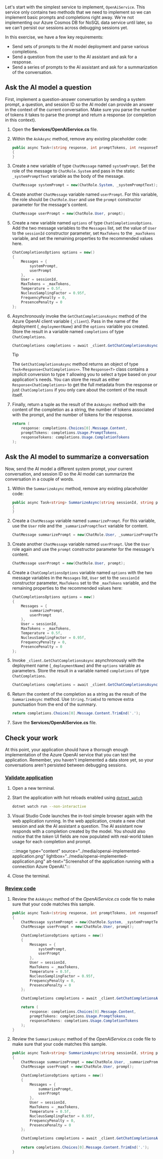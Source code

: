 Let's start with the simplest service to implement, `OpenAiService`. This service only contains two methods that we need to implement so we can implement basic prompts and completions right away. We're not implementing our Azure Cosmos DB for NoSQL data service until later, so we can't persist our sessions across debugging sessions yet.

In this exercise, we have a few key requirements:

- Send sets of prompts to the AI model deployment and parse various completions.
- Send a question from the user to the AI assistant and ask for a response.
- Send a series of prompts to the AI assistant and ask for a summarization of the conversation.

## Ask the AI model a question

First, implement a question-answer conversation by sending a system prompt, a question, and session ID so the AI model can provide an answer in the context of the current conversation. Make sure you parse the number of tokens it takes to parse the prompt and return a response (or completion in this context).

1. Open the **Services/OpenAiService.cs** file.

1. Within the `AskAsync` method, remove any existing placeholder code:

    ```csharp
    public async Task<(string response, int promptTokens, int responseTokens)> AskAsync(string sessionId, string prompt)
    {
    }
    ```

1. Create a new variable of type `ChatMessage` named `systemPrompt`. Set the role of the message to `ChatRole.System` and pass in the static `_systemPromptText` variable as the body of the message.

    ```csharp
    ChatMessage systemPrompt = new(ChatRole.System, _systemPromptText);
    ```

1. Create another `ChatMessage` variable named `userPrompt`. For this variable, the role should be `ChatRole.User` and use the `prompt` constructor parameter for the message's content.

    ```csharp
    ChatMessage userPrompt = new(ChatRole.User, prompt);
    ```

1. Create a new variable named `options` of type `ChatCompletionsOptions`. Add the two message variables to the `Messages` list, set the value of `User` to the `sessionId` constructor parameter, set `MaxTokens` to the `_maxTokens` variable, and set the remaining properties to the recommended values here.

    ```csharp
    ChatCompletionsOptions options = new()
    {
        Messages = {
            systemPrompt,
            userPrompt
        },
        User = sessionId,
        MaxTokens = _maxTokens,
        Temperature = 0.5f,
        NucleusSamplingFactor = 0.95f,
        FrequencyPenalty = 0,
        PresencePenalty = 0
    };
    ```

1. Asynchronously invoke the `GetChatCompletionsAsync` method of the Azure OpenAI client variable (`_client`). Pass in the name of the deployment (`_deploymentName`) and the `options` variable you created. Store the result in a variable named `completions` of type `ChatCompletions`.

    ```csharp
    ChatCompletions completions = await _client.GetChatCompletionsAsync(_deploymentName, options);
    ```

    > [!TIP]
    > The `GetChatCompletionsAsync` method returns an object of type `Task<Response<ChatCompletions>>`. The `Response<T>` class contains a implicit conversion to type `T` allowing you to select a type based on your application's needs. You can store the result as either `Response<ChatCompletions>` to get the full metadata from the response or just `ChatCompletions` if you only care about the content of the result itself.

1. Finally, return a tuple as the result of the `AskAsync` method with the content of the completion as a string, the number of tokens associated with the prompt, and the number of tokens for the response.

    ```csharp
    return (
        response: completions.Choices[0].Message.Content,
        promptTokens: completions.Usage.PromptTokens,
        responseTokens: completions.Usage.CompletionTokens
    );
    ```

## Ask the AI model to summarize a conversation

Now, send the AI model a different system prompt, your current conversation, and session ID so the AI model can summarize the conversation in a couple of words.

1. Within the `SummarizeAsync` method, remove any existing placeholder code:

    ```csharp
    public async Task<string> SummarizeAsync(string sessionId, string prompt)
    {
    }
    ```

1. Create a `ChatMessage` variable named `summarizePrompt`. For this variable, use the `User` role and the `_summarizePromptText` variable for content.

    ```csharp
    ChatMessage summarizePrompt = new(ChatRole.User, _summarizePromptText);
    ```

1. Create another `ChatMessage` variable named `userPrompt`. Use the `User` role again and use the `prompt` constructor parameter for the message's content.

    ```csharp
    ChatMessage userPrompt = new(ChatRole.User, prompt);
    ```

1. Create a `ChatCompletionsOptions` variable named `options` with the two message variables in the `Messages` list, `User` set to the `sessionId` constructor parameter, `MaxTokens` set to the `_maxTokens` variable, and the remaining properties to the recommended values here:

    ```csharp
    ChatCompletionsOptions options = new()
    {
        Messages = {
            summarizePrompt,
            userPrompt
        },
        User = sessionId,
        MaxTokens = _maxTokens,
        Temperature = 0.5f,
        NucleusSamplingFactor = 0.95f,
        FrequencyPenalty = 0,
        PresencePenalty = 0
    };
    ```

1. Invoke `_client.GetChatCompletionsAsync` asynchronously with the deployment name (`_deploymentName`) and the `options` variable as parameters. Store the result in a variable named `completions` of type `ChatCompletions`.

    ```csharp
    ChatCompletions completions = await _client.GetChatCompletionsAsync(_deploymentName, options);
    ```

1. Return the content of the completion as a string as the result of the `SummarizeAsync` method. Use `String.TrimEnd` to remove extra punctuation from the end of the summary.

    ```csharp
    return completions.Choices[0].Message.Content.TrimEnd('.');
    ```

1. Save the **Services/OpenAiService.cs** file.

## Check your work

At this point, your application should have a thorough enough implementation of the Azure OpenAI service that you can test the application. Remember, you haven't implemented a data store yet, so your conversations aren't persisted between debugging sessions.

### [Validate application](#tab/validate-app)

1. Open a new terminal.

1. Start the application with hot reloads enabled using [`dotnet watch`](/dotnet/core/tools/dotnet-watch)

    ```bash
    dotnet watch run --non-interactive
    ```

1. Visual Studio Code launches the in-tool simple browser again with the web application running. In the web application, create a new chat session and ask the AI assistant a question. The AI assistant now responds with a completion created by the model. You should also notice that the *token* UI fields are now populated with real-world token usage for each completion and prompt.

    :::image type="content" source="../media/openai-implemented-application.png" lightbox="../media/openai-implemented-application.png" alt-text="Screenshot of the application running with a connection Azure OpenAI.":::

1. Close the terminal.

### [Review code](#tab/review-code)

1. Review the `AskAsync` method of the *OpenAiService.cs* code file to make sure that your code matches this sample.

    ```csharp
    public async Task<(string response, int promptTokens, int responseTokens)> AskAsync(string sessionId, string prompt)
    {
        ChatMessage systemPrompt = new(ChatRole.System, _systemPromptText);
        ChatMessage userPrompt = new(ChatRole.User, prompt);

        ChatCompletionsOptions options = new()
        {
            Messages = {
                systemPrompt,
                userPrompt
            },
            User = sessionId,
            MaxTokens = _maxTokens,
            Temperature = 0.5f,
            NucleusSamplingFactor = 0.95f,
            FrequencyPenalty = 0,
            PresencePenalty = 0
        };
    
        ChatCompletions completions = await _client.GetChatCompletionsAsync(_deploymentName, options);

        return (
            response: completions.Choices[0].Message.Content,
            promptTokens: completions.Usage.PromptTokens,
            responseTokens: completions.Usage.CompletionTokens
        );
    }
    ```

1. Review the `SummarizeAsync` method of the *OpenAiService.cs* code file to make sure that your code matches this sample.

    ```csharp
    public async Task<string> SummarizeAsync(string sessionId, string prompt)
    {
        ChatMessage summarizePrompt = new(ChatRole.User, _summarizePromptText);
        ChatMessage userPrompt = new(ChatRole.User, prompt);

        ChatCompletionsOptions options = new()
        {
            Messages = {
                summarizePrompt,
                userPrompt
            },
            User = sessionId,
            MaxTokens = _maxTokens,
            Temperature = 0.5f,
            NucleusSamplingFactor = 0.95f,
            FrequencyPenalty = 0,
            PresencePenalty = 0
        };
    
        ChatCompletions completions = await _client.GetChatCompletionsAsync(_deploymentName, options);
        
        return completions.Choices[0].Message.Content.TrimEnd('.');
    }
    ```
